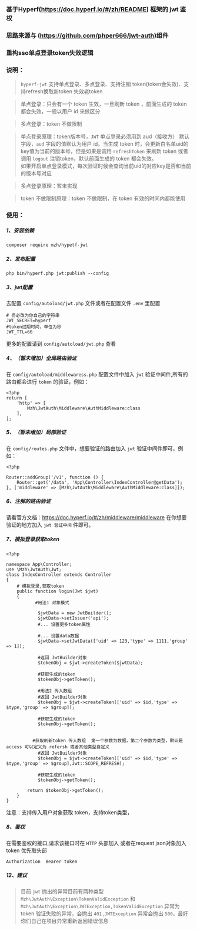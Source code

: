### 基于Hyperf(https://doc.hyperf.io/#/zh/README) 框架的 jwt 鉴权
### 思路来源与 (https://github.com/phper666/jwt-auth)组件
### 重构sso单点登录token失效逻辑
### 说明：

> `hyperf-jwt` 支持单点登录、多点登录、支持注销 token(token会失效)、支持refresh换取新token 失效老token  
  
> 单点登录：只会有一个 token 生效，一旦刷新 token ，前面生成的 token 都会失效，一般以用户 id 来做区分  
  
> 多点登录：token 不做限制
  
> 单点登录原理：token版本号，`JWT` 单点登录必须用到 aud（接收方） 默认字段，`aud` 字段的值默认为用户 id。当生成 token 时，会更新白名单uid的key值为当前的版本号，但是如果是调用 `refreshToken` 来刷新 token 或者调用 `logout` 注销token，默认前面生成的 token 都会失效。  
  如果开启单点登录模式，每次验证时候会查询当前uid的对应key是否和当前的版本号对应
  
> 多点登录原理：暂未实现

> token 不做限制原理：token 不做限制，在 token 有效的时间内都能使用


### 使用：
##### 1、安装依赖 
```shell
composer require mzh/hypetf-jwt
``` 

##### 2、发布配置
```shell
php bin/hyperf.php jwt:publish --config
```

##### 3、jwt配置
去配置 `config/autoload/jwt.php` 文件或者在配置文件 `.env` 里配置
```shell
# 务必改为你自己的字符串
JWT_SECRET=hyperf
#token过期时间，单位为秒
JWT_TTL=60
```
更多的配置请到 `config/autoload/jwt.php` 查看
##### 4、（暂未增加）全局路由验证  
在 `config/autoload/middlewaress.php` 配置文件中加入 `jwt` 验证中间件,所有的路由都会进行 `token` 的验证，例如：
```shell
<?php
return [
    'http' => [
        Mzh\JwtAuth\Middleware\AuthMiddleware:class
    ],
];
```
##### 5、（暂未增加）局部验证 
在 `config/routes.php` 文件中，想要验证的路由加入 `jwt` 验证中间件即可，例如：
```shell
<?php

Router::addGroup('/v1', function () {
    Router::get('/data', 'App\Controller\IndexController@getData');
}, ['middleware' => [Mzh\JwtAuth\Middleware\AuthMiddleware:class]]);
```
##### 6、注解的路由验证
请看官方文档：https://doc.hyperf.io/#/zh/middleware/middleware
在你想要验证的地方加入 `jwt 验证中间` 件即可。

##### 7、模拟登录获取token
```shell
<?php

namespace App\Controller;
use \Mzh\JwtAuth\Jwt;
class IndexController extends Controller
{
    # 模拟登录,获取token
    public function login(Jwt $jwt)
    {
           #用法1 对象模式

            $jwtData = new JwtBuilder();
            $jwtData->setIssuer('api');
            #... 设置更多token属性

            #... 设置data数据
            $jwtData->setJwtData(['uid' => 123,'type' => 1111,'group' => 1]);

            #返回 JwtBuilder对象
            $tokenObj = $jwt->createToken($jwtData);

            #获取生成的token 
            $tokenObj->getToken();  

            #用法2 传入数组 
            #返回 JwtBuilder对象
            $tokenObj = $jwt->createToken(['uid' => $id,'type' => $type,'group' => $group]);

            #获取生成的token 
            $tokenObj->getToken();  


          #获取刷新token 传入数组  第一个参数为数据，第二个参数为类型，默认是access 可以定义为 refersh 或者其他类型自定义
            #返回 JwtBuilder对象  
            $tokenObj = $jwt->createToken(['uid' => $id,'type' => $type,'group' => $group],Jwt::SCOPE_REFRESH);

            #获取生成的token 
            $tokenObj->getToken();  
       
        return $tokenObj->getToken();
    }
}
```
注意：支持传入用户对象获取 token，支持token类型，

##### 8、鉴权
在需要鉴权的接口,请求该接口时在 `HTTP` 头部加入 或者在request json对象加入token 优先取头部
```shell
Authorization  Bearer token
```

##### 12、建议
> 目前 `jwt` 抛出的异常目前有两种类型 `Mzh\JwtAuth\Exception\TokenValidException` 和 `Mzh\JwtAuth\Exception\JWTException,TokenValidException` 异常为 token 验证失败的异常，会抛出 `401` ,`JWTException` 异常会抛出 `500`，最好你们自己在项目异常重新返回错误信息
